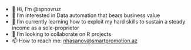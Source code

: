 - 👋 Hi, I’m @spnovruz
- 👀 I’m interested in Data automation that bears business value
- 🌱 I’m currently learning how to exploit my hard skills to sustain a steady income as a sole-proprietor
- 💞️ I’m looking to collaborate on R projects
- 📫 How to reach me: nhasanov@smartpromotion.az

<!---
spnovruz/spnovruz is a ✨ special ✨ repository because its `README.md` (this file) appears on your GitHub profile.
You can click the Preview link to take a look at your changes.
--->
